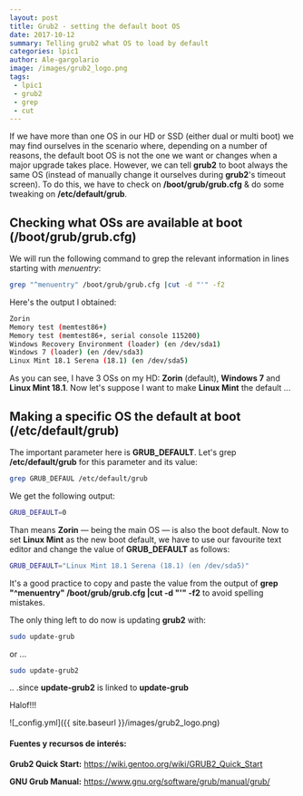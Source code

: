 ```yaml
---
layout: post
title: Grub2 - setting the default boot OS 
date: 2017-10-12
summary: Telling grub2 what OS to load by default
categories: lpic1
author: Ale-gargolario
image: /images/grub2_logo.png
tags:
 - lpic1
 - grub2
 - grep
 - cut
---
```


If we have more than one OS in our HD or SSD (either dual or multi boot) we may find ourselves in the scenario where, depending on a number of reasons, the default boot OS is not the one we want or changes when a major upgrade takes place. However, we can tell **grub2** to boot always the same OS (instead of manually change it ourselves during **grub2**'s timeout screen). To do this, we have to check on **/boot/grub/grub.cfg** & do some tweaking on **/etc/default/grub**.


## Checking what OSs are available at boot (/boot/grub/grub.cfg)

We will run the following command to grep the relevant information in lines starting with *menuentry*:

```bash
grep "^menuentry" /boot/grub/grub.cfg |cut -d "'" -f2
```
Here's the output I obtained:

```bash
Zorin
Memory test (memtest86+)
Memory test (memtest86+, serial console 115200)
Windows Recovery Environment (loader) (en /dev/sda1)
Windows 7 (loader) (en /dev/sda3)
Linux Mint 18.1 Serena (18.1) (en /dev/sda5)
```
As you can see, I have 3 OSs on my HD: **Zorin** (default), **Windows 7** and **Linux Mint 18.1**. Now let's suppose 
I want to make **Linux Mint** the default ...


## Making a specific OS the default at boot (/etc/default/grub)

The important parameter here is **GRUB_DEFAULT**. Let's grep **/etc/default/grub** for this parameter and its value:

```bash
grep GRUB_DEFAUL /etc/default/grub
```

We get the following output:

```bash
GRUB_DEFAULT=0
```
Than means **Zorin** — being the main OS — is also the boot default. Now to set **Linux Mint** as the new boot default, we
have to use our favourite text editor and change the value of **GRUB_DEFAULT** as follows:

```bash
GRUB_DEFAULT="Linux Mint 18.1 Serena (18.1) (en /dev/sda5)"
```
It's a good practice to copy and paste the value from the output of **grep "^menuentry" /boot/grub/grub.cfg |cut -d "'" -f2**
to avoid spelling mistakes.

The only thing left to do now is updating **grub2** with:

```bash
sudo update-grub
```
or ...

```bash
sudo update-grub2
```
.. .since **update-grub2** is linked to **update-grub**

Halof!!!

![_config.yml]({{ site.baseurl }}/images/grub2_logo.png)


#### Fuentes y recursos de interés:

**Grub2 Quick Start:** <https://wiki.gentoo.org/wiki/GRUB2_Quick_Start>

**GNU Grub Manual:** <https://www.gnu.org/software/grub/manual/grub/>
